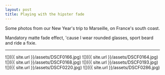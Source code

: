 ```yaml
---
layout: post
title: Playing with the hipster fade
---
```


Some photos from our New Year's trip to Marseille, on France's south coast.

Mandatory matte fade effect, 'cause I wear rounded glasses, sport beard and ride a fixie.

***

![]({{ site.url }}/assets/DSCF0166.jpg)
![]({{ site.url }}/assets/DSCF0164.jpg)
![]({{ site.url }}/assets/DSCF0168.jpg)
![]({{ site.url }}/assets/DSCF0193.jpg)
![]({{ site.url }}/assets/DSCF0220.jpg)
![]({{ site.url }}/assets/DSCF0286.jpg)

